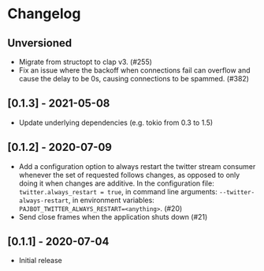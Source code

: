 # Changelog

## Unversioned

- Migrate from structopt to clap v3. (#255)
- Fix an issue where the backoff when connections fail can overflow and cause the delay to be 0s, causing connections to be spammed. (#382)

## [0.1.3] - 2021-05-08

- Update underlying dependencies (e.g. tokio from 0.3 to 1.5)

## [0.1.2] - 2020-07-09

- Add a configuration option to always restart the twitter stream consumer whenever the set of requested follows changes, as opposed to only doing it when changes are additive. In the configuration file: `twitter.always_restart = true`, in command line arguments: `--twitter-always-restart`, in environment variables: `PAJBOT_TWITTER_ALWAYS_RESTART=<anything>`. (#20)
- Send close frames when the application shuts down (#21)

## [0.1.1] - 2020-07-04

- Initial release
